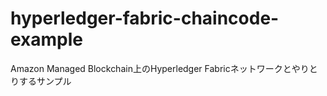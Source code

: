 # hyperledger-fabric-chaincode-example
Amazon Managed Blockchain上のHyperledger Fabricネットワークとやりとりするサンプル
